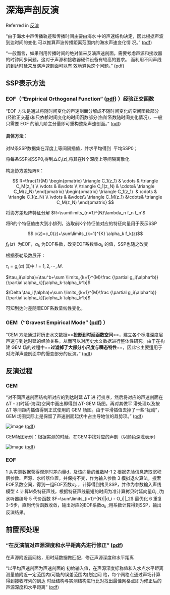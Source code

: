# 深海声剖反演

Referred in [反演](zotero://note/u/AECNZVYX/?ignore=1)

“由于海水中声传播轨迹和传播时间主要由海水 中的声速结构决定，因此根据声波到达时间的变化 可以推算声波传播距离范围内的海水声速变化情 况。” ([pdf](zotero://open-pdf/library/items/ZGJJS4J6?page=1))

“一般而言，如果利用传播时间的绝对值来反演声速剖面，需要考虑声源和接收器的时钟同步问题，这对于声源和接收器硬件设备有较高的要求。 而利用不同声线的到达时延来反演声速剖面可以有 效地避免这个问题。” ([pdf](zotero://open-pdf/library/items/ZGJJS4J6?page=2))

## SSP表示方法

### EOF（“Empirical Orthogonal Function” ([pdf](zotero://open-pdf/library/items/ZGJJS4J6?page=2)) ）经验正交函数

“EOF 方法是通过将随时间变化的声速剖面分解成不随时间变化的空间函数部分(经验正交基)和只依赖时间变化的时间函数部分(各阶系数随时间变化情况)，一般只需要 EOF 的前几阶主分量即可重构整条声速剖面。” ([pdf](zotero://open-pdf/library/items/ZGJJS4J6?page=2&annotation=U736Q7J6))

#### 具体方法：

对M条SSP数据集在深度上等间隔插值，并求平均得到  平均SSP0；

将每条SSP减SSP0,得到$\triangle C_i(z)$,将其在N个深度上等间隔离散化

构造协方差矩阵R：

$$ R=\frac{1}{M} \begin{pmatrix} \triangle C_1(z_1) & \cdots & \triangle C_M(z_1) \\ \vdots & &\vdots \\ \triangle C_1(z_N) & \cdots& \triangle C_M(z_N) \end{pmatrix}  \begin{pmatrix} \triangle C_1(z_1)  & \cdots & \triangle C_1(z_N) \\ \vdots & &\vdots\\ \triangle C_M(z_1) &\cdots& \triangle C_M(z_N) \end{pmatrix} $$

将协方差矩阵特征分解 $R=\sum\limits_{n=1}^{N}\lambda_n f_n f_n'$  

将R的个特征值由大到小排列，选取前K个特征值对应的特征向量用于表示SSP

$$ c(z)=c_0(z)+\sum\limits_{k=1}^{K} \alpha_k f_k(z)$$

$f_k(z)$  为EOF，$\alpha_k$ 为EOF系数，改变EOF系数集$\alpha_k$ 的值，SSP也随之改变

根据泰勒级数展开：

$\tau_i = g_i(\alpha)$       其中$~i=1,2,\cdots,M.$

$\tau_i(\alpha)=\tau^b+\sum \limits_{k=1}^{M}\frac {\partial g_i(\alpha^b)}{\partial \alpha_k}[\alpha_k-\alpha_k^b]$ 

$\Delta \tau_i(\alpha)=\sum \limits_{k=1}^{M}\frac {\partial g_i(\alpha^b)}{\partial \alpha_k}[\alpha_k-\alpha_k^b]$

可知到达时差随着EOF系数呈线性变化。


### GEM（“Gravest Empirical Mode” ([pdf](zotero://open-pdf/library/items/ZGJJS4J6?page=1)) ）

“GEM 方法通过将历史水文数据==**投影到时延函数空间**==，建立各个标准深度层声速与到达时延的经验关系，从而可以对历史水文数据进行整体性研究。由于在构建 GEM 场的过程中==**过滤掉了大部分小尺度与瞬态特性**==，因此它主要适用于对海洋声速剖面中的慢变部分的反演。” ([pdf](zotero://open-pdf/library/items/ZGJJS4J6?page=2&annotation=LCK9T3H5))

## 反演过程

### GEM

“对不同声速剖面结构所对应的到达时延 ∆T 进 行排序，然后将对应的声速剖面在 ∆T - z(时延-海深)空间中画出即得到 ∆T-GEM 场图。再对其做平 滑处理以及按 ∆T 等间距内插值得到正式使用的 GEM 场图。由于平滑插值去掉了一些“扰动”， GEM 场图实际上是保留了声速剖面起伏中占主导地位的趋势项。” ([pdf](zotero://open-pdf/library/items/ZGJJS4J6?page=3))

![image](D:\Files\Zotero\storage\2Q4KT6BY\image.png) ([pdf](zotero://open-pdf/library/items/ZGJJS4J6?page=3&annotation=87A2XVNY))  

GEM场图示例：根据实测的时延，在GEM中找对应的声剖（以颜色深浅表示）

  
![image](D:\Files\Zotero\storage\X48NBSTL\image.png) ([pdf](zotero://open-pdf/library/items/ZGJJS4J6?page=4&annotation=QGELYRLN))



### EOF

1 从实测数据获得观测时差向量d，及该向量的维数M-1
2 根据先验信息选取沉积层参数、声源、水听器位置，并保持不变，作为输入参数
3 模拟退火算法，搜索EOF系数空间，得到一组EOF系数$\alpha_k$ ，计算得到拷贝SSP，并作为参数输入声线模型
4 计算M条特征声线，根据特征声线最短的时间为准计算拷贝时延向量$O_i$  ,i为水听器编号
5 代价函数 $F=\sum\limits_{i=1}^{N}||d_i - O_i||_2$ 最优化
6 重复 3-5步，直到代价函数收敛，输出对应的EOF系数$\alpha_k$ ;用系数计算得到SSP，输出反演结果。


## 前置预处理

### “在反演前对声源深度和水平距离先进行修正” ([pdf](zotero://open-pdf/library/items/ZGJJS4J6?page=4))

在声源附近画网格，用时延数据做匹配，修正声源深度和水平距离

“以平均声速剖面为声速剖面的 初始输入值，在声源深度标称值和入水点水平距离 测量值附近一定范围内(可能的误差范围内)划定网 格，每个网格点通过声场计算得到接收阵列的到达 时延结构与实测结构进行比对找出最佳网格点即为修正后的声源深度和水平距离” ([pdf](zotero://open-pdf/library/items/ZGJJS4J6?page=4))
